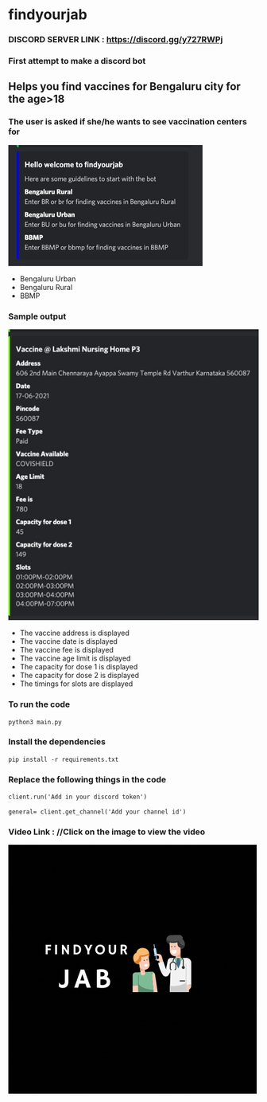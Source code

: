 # findyourjab 
### DISCORD SERVER LINK : https://discord.gg/y727RWPj
### First attempt to make a discord bot
## Helps you find vaccines for Bengaluru city for the age>18
### The user is asked if she/he wants to see vaccination centers for 
![Example of asking the user](https://github.com/Priya2410/findyourjab/blob/main/Images/users.JPG)
  - Bengaluru Urban
  - Bengaluru Rural
  - BBMP 
### Sample output 
![Sample Output](https://github.com/Priya2410/findyourjab/blob/main/Images/Sample.JPG)
- The vaccine address is displayed
- The vaccine date is displayed
- The vaccine fee is displayed
- The vaccine age limit is displayed
- The capacity for dose 1 is displayed
- The capacity for dose 2 is displayed
- The timings for slots are displayed
### To run the code
```
python3 main.py
```
### Install the dependencies
```
pip install -r requirements.txt
```
### Replace the following things in the code 
```
client.run('Add in your discord token')
```
```
general= client.get_channel('Add your channel id')
```
### Video Link : //Click on the image to view the video
[![Watch the video](https://github.com/Priya2410/findyourjab/blob/main/Images/logo.gif)](https://www.youtube.com/watch?v=qUu-NXCbyfw)
